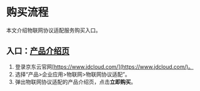 # 购买流程

本文介绍物联网协议适配服务购买入口。

## 入口：[产品介绍页](https://www.jdcloud.com/cn/products/iot-protocol-adaptor)
1. 登录京东云官网[https://www.jdcloud.com/](https://www.jdcloud.com/)。
2. 选择“产品>企业应用>物联网>物联网协议适配”。
3. 弹出物联网协议适配的产品介绍页，点击**立即购买**。
